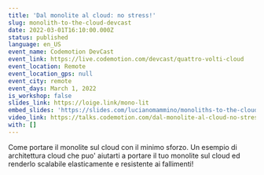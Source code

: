```yaml
---
title: 'Dal monolite al cloud: no stress!'
slug: monolith-to-the-cloud-devcast
date: 2022-03-01T16:10:00.000Z
status: published
language: en_US
event_name: Codemotion DevCast
event_link: https://live.codemotion.com/devcast/quattro-volti-cloud
event_location: Remote
event_location_gps: null
event_city: remote
event_days: March 1, 2022
is_workshop: false
slides_link: https://loige.link/mono-lit
embed_slides: 'https://slides.com/lucianomammino/monoliths-to-the-cloud-devcast/embed'
video_link: https://talks.codemotion.com/dal-monolite-al-cloud-no-stress
with: []
---
```


Come portare il monolite sul cloud con il minimo sforzo. Un esempio di architettura cloud che puo' aiutarti a portare il tuo monolite sul cloud ed renderlo scalabile elasticamente e resistente ai fallimenti!
